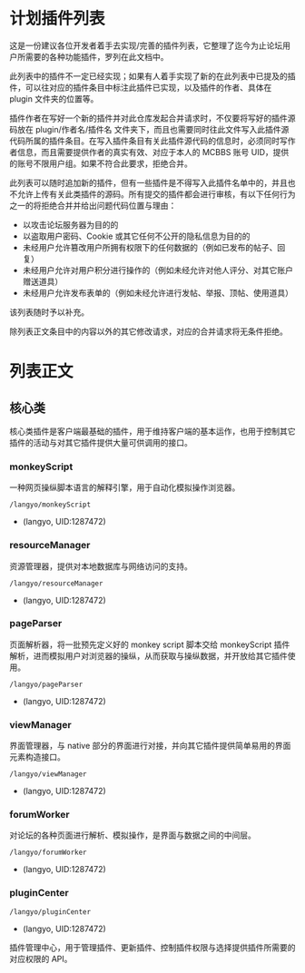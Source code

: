 # 计划插件列表

这是一份建议各位开发者着手去实现/完善的插件列表，它整理了迄今为止论坛用户所需要的各种功能插件，罗列在此文档中。

此列表中的插件不一定已经实现；如果有人着手实现了新的在此列表中已提及的插件，可以往对应的插件条目中标注此插件已实现，以及插件的作者、具体在 plugin 文件夹的位置等。

插件作者在写好一个新的插件并对此仓库发起合并请求时，不仅要将写好的插件源码放在 plugin/作者名/插件名 文件夹下，而且也需要同时往此文件写入此插件源代码所属的插件条目。在写入插件条目有关此插件源代码的信息时，必须同时写作者信息，而且需要提供作者的真实有效、对应于本人的 MCBBS 账号 UID，提供的账号不限用户组。如果不符合此要求，拒绝合并。

此列表可以随时追加新的插件，但有一些插件是不得写入此插件名单中的，并且也不允许上传有关此类插件的源码。所有提交的插件都会进行审核，有以下任何行为之一的将拒绝合并并给出问题代码位置与理由：

- 以攻击论坛服务器为目的的
- 以盗取用户密码、Cookie 或其它任何不公开的隐私信息为目的的
- 未经用户允许篡改用户所拥有权限下的任何数据的（例如已发布的帖子、回复）
- 未经用户允许对用户积分进行操作的（例如未经允许对他人评分、对其它账户赠送道具）
- 未经用户允许发布表单的（例如未经允许进行发帖、举报、顶帖、使用道具）

该列表随时予以补充。

除列表正文条目中的内容以外的其它修改请求，对应的合并请求将无条件拒绝。

# 列表正文

## 核心类

核心类插件是客户端最基础的插件，用于维持客户端的基本运作，也用于控制其它插件的活动与对其它插件提供大量可供调用的接口。

### monkeyScript

一种网页操纵脚本语言的解释引擎，用于自动化模拟操作浏览器。

    /langyo/monkeyScript
- (langyo, UID:1287472)

### resourceManager

资源管理器，提供对本地数据库与网络访问的支持。

    /langyo/resourceManager
- (langyo, UID:1287472)

### pageParser

页面解析器，将一批预先定义好的 monkey script 脚本交给 monkeyScript 插件解析，进而模拟用户对浏览器的操纵，从而获取与操纵数据，并开放给其它插件使用。

    /langyo/pageParser
- (langyo, UID:1287472)

### viewManager

界面管理器，与 native 部分的界面进行对接，并向其它插件提供简单易用的界面元素构造接口。

    /langyo/viewManager
- (langyo, UID:1287472)

### forumWorker

对论坛的各种页面进行解析、模拟操作，是界面与数据之间的中间层。

    /langyo/forumWorker
- (langyo, UID:1287472)

### pluginCenter

    /langyo/pluginCenter
- (langyo, UID:1287472)

插件管理中心，用于管理插件、更新插件、控制插件权限与选择提供插件所需要的对应权限的 API。